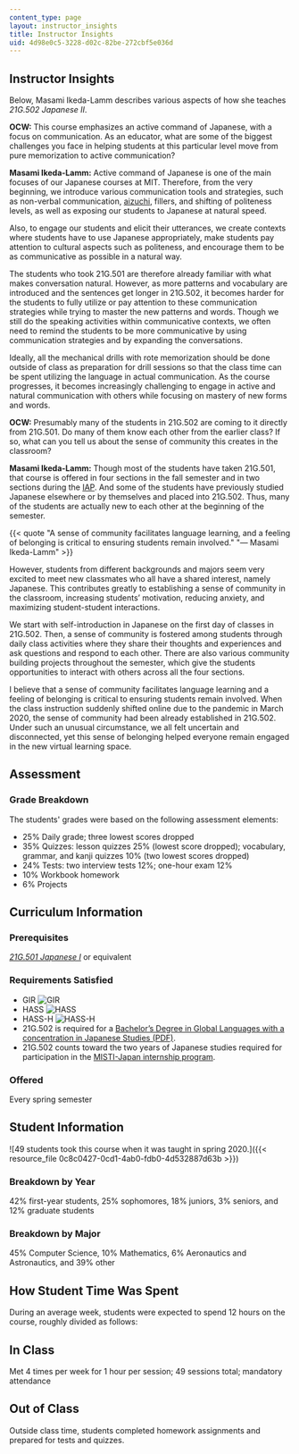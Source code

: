 ```yaml
---
content_type: page
layout: instructor_insights
title: Instructor Insights
uid: 4d98e0c5-3228-d02c-82be-272cbf5e036d
---
```


Instructor Insights
-------------------

Below, Masami Ikeda-Lamm describes various aspects of how she teaches _21G.502 Japanese II_.

**OCW:** This course emphasizes an active command of Japanese, with a focus on communication. As an educator, what are some of the biggest challenges you face in helping students at this particular level move from pure memorization to active communication?

**Masami Ikeda-Lamm:** Active command of Japanese is one of the main focuses of our Japanese courses at MIT. Therefore, from the very beginning, we introduce various communication tools and strategies, such as non-verbal communication, [aizuchi](https://en.wikipedia.org/wiki/Aizuchi), fillers, and shifting of politeness levels, as well as exposing our students to Japanese at natural speed.

Also, to engage our students and elicit their utterances, we create contexts where students have to use Japanese appropriately, make students pay attention to cultural aspects such as politeness, and encourage them to be as communicative as possible in a natural way.

The students who took 21G.501 are therefore already familiar with what makes conversation natural. However, as more patterns and vocabulary are introduced and the sentences get longer in 21G.502, it becomes harder for the students to fully utilize or pay attention to these communication strategies while trying to master the new patterns and words. Though we still do the speaking activities within communicative contexts, we often need to remind the students to be more communicative by using communication strategies and by expanding the conversations.

Ideally, all the mechanical drills with rote memorization should be done outside of class as preparation for drill sessions so that the class time can be spent utilizing the language in actual communication. As the course progresses, it becomes increasingly challenging to engage in active and natural communication with others while focusing on mastery of new forms and words.

**OCW:** Presumably many of the students in 21G.502 are coming to it directly from 21G.501. Do many of them know each other from the earlier class? If so, what can you tell us about the sense of community this creates in the classroom?

**Masami Ikeda-Lamm:** Though most of the students have taken 21G.501, that course is offered in four sections in the fall semester and in two sections during the [IAP](https://web.mit.edu/iap/). And some of the students have previously studied Japanese elsewhere or by themselves and placed into 21G.502. Thus, many of the students are actually new to each other at the beginning of the semester.

{{< quote "A sense of community facilitates language learning, and a feeling of belonging is critical to ensuring students remain involved." "— Masami Ikeda-Lamm" >}}

However, students from different backgrounds and majors seem very excited to meet new classmates who all have a shared interest, namely Japanese. This contributes greatly to establishing a sense of community in the classroom, increasing students’ motivation, reducing anxiety, and maximizing student-student interactions.

We start with self-introduction in Japanese on the first day of classes in 21G.502. Then, a sense of community is fostered among students through daily class activities where they share their thoughts and experiences and ask questions and respond to each other. There are also various community building projects throughout the semester, which give the students opportunities to interact with others across all the four sections.

I believe that a sense of community facilitates language learning and a feeling of belonging is critical to ensuring students remain involved. When the class instruction suddenly shifted online due to the pandemic in March 2020, the sense of community had been already established in 21G.502. Under such an unusual circumstance, we all felt uncertain and disconnected, yet this sense of belonging helped everyone remain engaged in the new virtual learning space.

Assessment
----------

### Grade Breakdown

The students' grades were based on the following assessment elements:

- 25% Daily grade; three lowest scores dropped
- 35% Quizzes: lesson quizzes 25% (lowest score dropped); vocabulary, grammar, and kanji quizzes 10% (two lowest scores dropped)
- 24% Tests: two interview tests 12%; one-hour exam 12%
- 10% Workbook homework
- 6% Projects

Curriculum Information
----------------------

### Prerequisites

[_21G.501 Japanese I_](/courses/21g-501-japanese-i-fall-2019/) or equivalent

### Requirements Satisfied

*   GIR ![GIR](/images/educator/icon-question-gir.png)
*   HASS ![HASS](/images/educator/icon-question-hass.png)
*   HASS-H ![HASS-H](/images/educator/icon-question-hass-h.png)
*   21G.502 is required for a [Bachelor’s Degree in Global Languages with a concentration in Japanese Studies (PDF)](https://mitgsl.mit.edu/sites/default/files/JapaneseSmSpring21_0.pdf).
*   21G.502 counts toward the two years of Japanese studies required for participation in the [MISTI-Japan internship program](https://misti.mit.edu/mit-japan).

### Offered

Every spring semester

Student Information
-------------------

![49 students took this course when it was taught in spring 2020.]({{< resource_file 0c8c0427-0cd1-4ab0-fdb0-4d532887d63b >}})

### Breakdown by Year

42% first-year students, 25% sophomores, 18% juniors, 3% seniors, and 12% graduate students

### Breakdown by Major

45% Computer Science, 10% Mathematics, 6% Aeronautics and Astronautics, and 39% other

How Student Time Was Spent
--------------------------

During an average week, students were expected to spend 12 hours on the course, roughly divided as follows:

In Class
--------

Met 4 times per week for 1 hour per session; 49 sessions total; mandatory attendance

Out of Class
------------

Outside class time, students completed homework assignments and prepared for tests and quizzes.